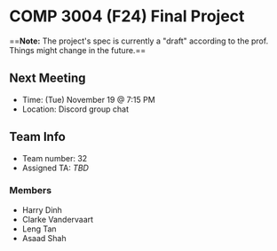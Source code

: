 # COMP 3004 (F24) Final Project

==**Note:** The project's spec is currently a "draft" according to the prof. Things might change in the future.==

## Next Meeting
- Time: (Tue) November 19 @ 7:15 PM
- Location: Discord group chat

## Team Info
- Team number: 32
- Assigned TA: *TBD*

### Members
- Harry Dinh
- Clarke Vandervaart
- Leng Tan
- Asaad Shah
